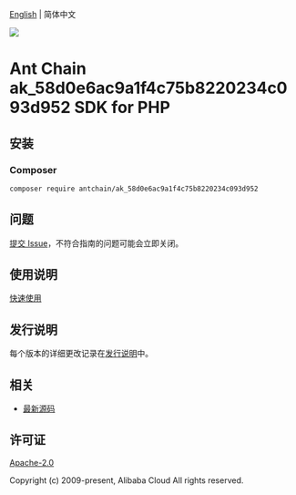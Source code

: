 [English](README.md) | 简体中文

![](https://aliyunsdk-pages.alicdn.com/icons/AlibabaCloud.svg)

# Ant Chain ak_58d0e6ac9a1f4c75b8220234c093d952 SDK for PHP

## 安装

### Composer

```bash
composer require antchain/ak_58d0e6ac9a1f4c75b8220234c093d952
```

## 问题

[提交 Issue](https://github.com/alipay/antchain-openapi-prod-sdk/issues/new)，不符合指南的问题可能会立即关闭。

## 使用说明

[快速使用](https://github.com/alipay/antchain-openapi-prod-sdk)

## 发行说明

每个版本的详细更改记录在[发行说明](./ChangeLog.txt)中。

## 相关

* [最新源码](https://github.com/antchain-openapi-sdk-php)

## 许可证

[Apache-2.0](http://www.apache.org/licenses/LICENSE-2.0)

Copyright (c) 2009-present, Alibaba Cloud All rights reserved.
